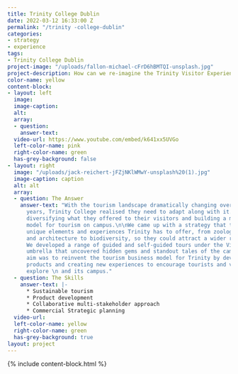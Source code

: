 ```yaml
---
title: Trinity College Dublin
date: 2022-03-12 16:33:00 Z
permalink: "/trinity -college-dublin"
categories:
- strategy
- experience
tags:
- Trinity College Dublin
project-image: "/uploads/fallon-michael-cFrD6hBMTQI-unsplash.jpg"
project-description: How can we re-imagine the Trinity Visitor Experience?
color-name: yellow
content-block:
- layout: left
  image: 
  image-caption: 
  alt: 
  array:
  - question: 
    answer-text: 
  video-url: https://www.youtube.com/embed/k641xx5UVGo
  left-color-name: pink
  right-color-name: green
  has-grey-background: false
- layout: right
  image: "/uploads/jack-reichert-jFZjNKlWMwY-unsplash%20(1).jpg"
  image-caption: caption
  alt: alt
  array:
  - question: The Answer
    answer-text: "With the tourism landscape dramatically changing over the past few
      years, Trinity College realised they need to adapt along with it. This meant
      diversifying what they offered to their visitors and building a more sustainable
      model for tourism on campus.\n\nWe came up with a strategy that told all the
      unique elements and experiences Trinity has to offer, from zoology to anatomy
      and architecture to biodiversity, so they could attract a wider range of visitors.
      We developed a range of guided and self-guided tours under the Visit Trinity
      umbrella that uncovered hidden gems and standout tales of the campus.\n\nOur
      aim was to reinvent the tourism business model for Trinity by developing existing
      products and creating new experiences to encourage tourists and visitors to
      explore \n and its campus."
  - question: The Skills
    answer-text: |-
      * Sustainable tourism
      * Product development
      * Collaborative multi-stakeholder approach
      * Commercial Strategic planning
  video-url: 
  left-color-name: yellow
  right-color-name: green
  has-grey-background: true
layout: project
---
```


{% include content-block.html %}
